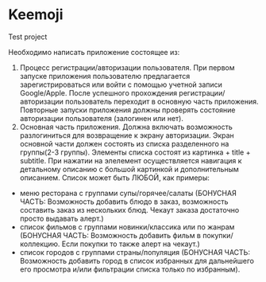 # Keemoji
Test project

Необходимо написать приложение состоящее из:
1) Процесс регистрации/авторизации пользователя. При первом запуске приложения пользователю предлагается зарегистрироваться или войти с помощью учетной записи Google/Apple. После успешного прохождения регистрации/авторизации пользователь переходит в основную часть приложения. Повторные запуски приложения должны проверять состояние авторизации пользователя (залогинен или нет).
2) Основная часть приложения.
Должна включать возможность разлогиниться для возвращение к экрану авторизации. 
Экран основной части должен состоять из списка разделенного на группы(2-3 группы). Элементы списка состоят из картинка + title + subtitle. При нажатии на элелемент осуществляется навигация к детальному описанию с большой картинкой и дополнительным описанием.
Список может быть ЛЮБОЙ, как примеры:
* меню ресторана с группами супы/горячее/салаты (БОНУСНАЯ ЧАСТЬ: Возможность добавить блюдо в заказ, возможность составить заказ из нескольких блюд. Чекаут заказа достаточно просто выдавать алерт.)
* список фильмов с группами новинки/классика или по жанрам (БОНУСНАЯ ЧАСТЬ: Возможность добавить фильм в покупки/коллекцию. Если покупки то также алерт на чекаут.)
*  список городов с группами страны/популяция (БОНУСНАЯ ЧАСТЬ: Возможность добавить город в список избранных для дальнейшего его просмотра и/или фильтрации списка только по избранным).
